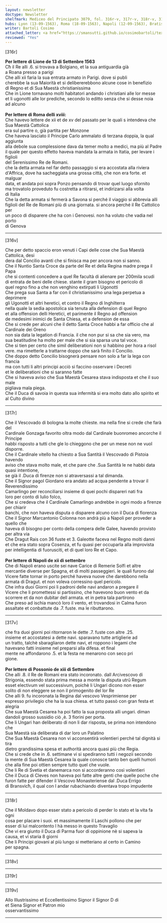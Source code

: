 ```yaml
---
layout: newsletter
doctype: Newsletter
shelfmark: Mediceo del Principato 3079, fol. 316r-v, 317r-v, 318r-v, 319r-v
hubs: Lyon (13-09-1563), Roma (18-09-1563), Napoli (12-09-1563), Bratislava (13-09-1563)
writer: Bartoli Cosimo
attached_letter: <a href="https://smansutti.github.io/cosimobartoli/texts/2976_081/">2976_081</a>
reviewed: "Yes"
---
```


[316r]  
  
  
<strong>Per lettere di Lione de 13 di Settenbre 1563</strong>  
Cħ il Re alli .6. si trovava a Bolgiano, et la sua antiguardia già  
a Roana presso a parigi  
Che alli xii faria la sua entrata armato in Parigi. dove si publi  
cherebbe la sua Maiorità et si delibererebbono alcune cose in benefizio  
dl Regno et di Sua Maestà christianissima  
Che in Lione tornavano molti habitatori andando i christiani alle lor messe  
et li ugonotti alle lor prediche, secondo lo editto senza che si desse noia  
ad alcuno  
<br/><strong>Per lettere di Roma delli xviii:</strong>  
Che havevo lettere de xii et de xv del passato per le quali s intendeva che Sua Maestà Cattolica  
era sul partire o, già partita per Monzone  
Che haveva lasciato il Principe Carlo ammalato di terzana doppia, la qual aggiunta  
alla debole sua complessione dava da temer molto a medici, ma più al Padre  
il quale per questo effetto haveva mandata la armata in Itatia, per levare i figlioli  
del Serenissimo Re de Romani.  
che la detta armata nel far detto passaggio si era accostata alla riviera  
d'Affrica, dove ha sacheggiata una grossa città, che non era forte. et malguar  
data, et andata poi sopra Ponzo pensando di trovar quel luogo sfornito  
ma trovatolo proveduto fu costretta a ritirarsi, et indirizarsi alla volta  
di Italia  
Che la detta armata si fermerà a Savona si perché il viaggio si abbrevia alli  
figlioli del Re de Romani più di una giornata. si ancora perché il Re Cattolico per  
un poco di disparere che ha con i Genovesi. non ha voluto che vadia nel porto  
di Genova  
  
---  

[316v]  
  
  
Che per detto spaccio eron venuti i Capi delle cose che Sua Maestà Cattolica, desi  
dera dal Concilio avanti che si finisca ma per ancora non si sanno.  
Che il Nuntio Santa Croce da parte del Re et della Regina madre prega il Papa  
che si contenti concedere a quel Re facultà di alienare per 200mila scudi  
di entrata de beni delle chiese. stante il gram bisogno et pericolo di  
quel regno fino a che non venghino extirpati li Ugonotti  
Che prega sua Santa a far con il christianissimo una lega perpetua a deprimere  
gli Ugonotti et altri heretici, et contro il Regno di Inghilterra  
nella quale la sedia apostolica sia tenuta alla defension di quel Regno  
et alla offension delli Heretici, et parimente il Regno ad offension  
de medesimi inimici de Santa Chiesa, et a defension de essa  
Che si crede per alcuni che il detto Santa Croce habbi a far officio che al Cardinale dei Oreno  
non sia data la legation di Francia. il che non pur si sa che sia vero, ma  
sua beatitudine ha molto per male che si sia sparsa una tal voce.  
Che si tien per certo che simil deliberationi non si habbino per hora a risol  
vere. ma rimetterle a trattarne doppo che sarà finito il Concilio.  
Che doppo detto Concilio bisognerà pensare non solo a far la lega con francia  
ma con tutti li altri principi acciò si faccino osservare i Decreti  
et le deliberationi che si saranno fatte  
Che si haveva aviso che Sua Maestà Cesarea stava indisposta et che il suo male  
pigliava mala piega.  
Che il Duca di savoia in questa sua infermità si era molto dato allo spirito et  
al Culto divino  
  
---  

[317r]  
  
  
Che il Vescovado di bologna la molte chieste. ma nella fine si crede che farà del  
Cardinale Gonzaga favorito oltra modo dal Cardinale buonromeo ancorche il Principe  
habbi risposto a tutti che gle lo chieggono che per un mese non ne vuol disporre.  
Che il Cardinale vitello ha chiesto a Sua Santità il Vescovado di Pistoia havendo  
aviso che stava molto male, et che pare che .Sua Santità le ne habbi data quasi intentione,  
se già il .Duca di firenze non si atraversassi a tal dimanda.  
Che il Signor pagol Giordano era andato ad acqua pendente a trovar il Reverendissimo  
Camarlingo per reconciliarsi insieme di quei pochi dispareri nati fra  
loro per conto di Iulio folco,  
Che si credeva che il Cardinale Camarlingo andrebbe in ogni modo a firenze per chiarir  
banchi, che non haveva disputa o disparere alcuno con il Duca di fiorenza  
Che il Signor Marcantonio Colonna non andrà più a Napoli per proveder a quello che  
haveva di bisogno per conto della compera delle Galee, havendo provisto per altra via  
Che Dragut Rais con 36 fuste et 3. Galeotte faceva nel Regno molti danni  
et che era stato sopra Cosenza, et fu quasi per occuparla alla improvista  
per intelligentia di fuorusciti, et di quel loro Re et Capo.  
<br/><strong>Per lettere di Napoli de xii di settenbre</strong>  
Che di Napoli erano uscite sei nave Carice di Remerie Solfi et altre  
mercantie diverse per Spagna, et di molti passeggieri. le quali furono dal  
Vicere fatte tornar in porto perché haveva nuove che darebbono nella  
armata di Dragut. et non voleva corressino quel pericolo.  
Che infra duoi Giorni poi li padroni delle navi andaron a pregare il  
Vicere che li promettessi si partissino, che havevono buon vento et da  
scorrere et da non dubitar dell armata. et in petra tala partirono  
Che preso ad ischia mancò loro il vento, et trovandosi in Calma furon  
assaltate et conbattute da .7. fuste. ma le ributtarono.  
  
---  

[317v]  
  
  
che fra duoi giorni poi ritornaron le dette .7. fuste con altre .25.  
insieme et accostatesi a dette navi. sparavano tutte artiglierie ad  
un tratto, talchè sbaragliaron dette navi, et roppono i legami che  
havevano fatti insieme nel preparsi alla difesa. et final  
mente ne affondarono .5. et la festa ne menarono con seco pri  
gione.  
<br/><strong>Per lettere di Possonio de xiii di Settembre</strong>  
Che alli .8. il Re de Romani era stato incoronato. dall Arcivescovo di  
Strigonia, essendo stata prima messa a monte la disputa utrū Regum  
esset electivum vel successivum, poichè li Ungari dicono non esser  
solito di non eleggere se non il primogenito del lor Re  
Che alli 9. fu incoronata la Regina dal vescovo Vesprimiense per  
espresso privilegio che ha la sua chiesa. et tutto passò con gran festa et alegria  
Che sua Maestà Cesarea ha poi fatto la sua proposta alli ungari. diman  
dandoli grosso sussidio ciò ,è. 3 fiorini per porta.  
Che li Ungari han deliberato di non li dar risposta, se prima non intendono che  
Sua Maestà sia deliberata di dar loro un Palatino  
Che Sua Maestà Cesarea non vi acconsentirà volentieri perché tal dignità si tira  
dietro grandissima spesa et authorità ancora quasi più che Regia.  
Che si crede che in .6. settimane vi si spediranno tutti i negozii secondo  
la mente di Sua Maestà Cesarea la quale conosce tanto ben quelli humori  
che alla fine poi ottien sempre tutto quel che vuole.  
Che li Re di Svetia et danemarca non si accorderanno così volentieri  
Che il Duca di Cleves non haveva poi fatte altre genti che quelle poche che  
furon fatte per difender il Vescovo Monasteriense dal .Duca Errigo  
di Bransvicħ, il qual con l andar rubachiando diventava tropo impudente  
  
---  

[318r]  
  
  
Che il Moldavo dopo esser stato a pericolo di perder lo stato et la vita fa ogni  
cosa per placare i suoi. et massimamente il Laschi pollono che per  
esser di lui malcontento l hà messo in questo Travaglio  
Che vi era giunto il Duca di Parma fuor di oppinione nè si sapeva la  
causa, et vi staria 8 giorni  
Che li Principi giovani al più lungo si metteriano al certo in Camino  
per spagna.  
  
---  

[318v]  
  
  
  
---  

[319r]  
  
  
  
---  

[319v]  
  
  
Allo Illustrissimo et Eccellentissimo Signor il Signor D di  
et Siena Signor et Patron mio  
osservantissimo  
  
---  

